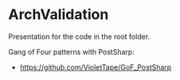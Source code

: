 # ArchValidation
﻿Presentation for the code in the root folder.

Gang of Four patterns with PostSharp: 
- https://github.com/VioletTape/GoF_PostSharp 
